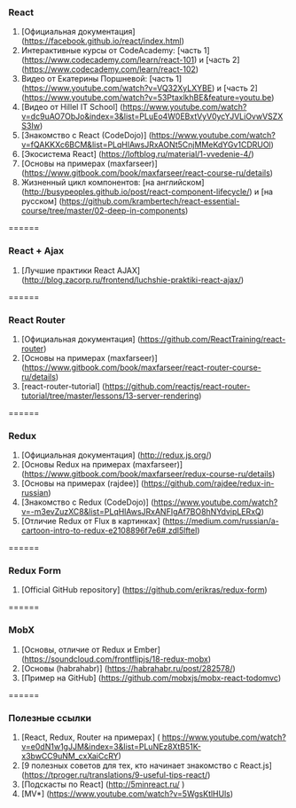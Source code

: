 ### React
1. [Официальная документация] (https://facebook.github.io/react/index.html)
2. Интерактивные курсы от CodeAcademy: [часть 1] (https://www.codecademy.com/learn/react-101)  и [часть 2] (https://www.codecademy.com/learn/react-102)
3. Видео от Екатерины Поршневой:  [часть 1] (https://www.youtube.com/watch?v=VQ32XyLXYBE) и [часть 2] (https://www.youtube.com/watch?v=53PtaxlkhBE&feature=youtu.be)
4. [Видео от Hillel IT School] (https://www.youtube.com/watch?v=dc9uAO7ObJo&index=3&list=PLuEo4W0EBxtVyV0ycYJVLiOvwVSZXS3Iw)
5. [Знакомство с React (CodeDojo)] (https://www.youtube.com/watch?v=fQAKKXc6BCM&list=PLqHlAwsJRxAONt5CnjMMeKdYGv1CDRUOl)
6. [Экосистема React] (https://loftblog.ru/material/1-vvedenie-4/)
7. [Основы на примерах (maxfarseer)] (https://www.gitbook.com/book/maxfarseer/react-course-ru/details)
8. Жизненный цикл компонентов: [на английском] (http://busypeoples.github.io/post/react-component-lifecycle/) и [на русском] (https://github.com/krambertech/react-essential-course/tree/master/02-deep-in-components)

======

### React + Ajax
1. [Лучшие практики React AJAX] (http://blog.zacorp.ru/frontend/luchshie-praktiki-react-ajax/)

======

### React Router
1. [Официальная документация] (https://github.com/ReactTraining/react-router)
2. [Основы на примерах (maxfarseer)] (https://www.gitbook.com/book/maxfarseer/react-router-course-ru/details)
3. [react-router-tutorial] (https://github.com/reactjs/react-router-tutorial/tree/master/lessons/13-server-rendering)

======

### Redux
1. [Официальная документация] (http://redux.js.org/)
2. [Основы Redux на примерах (maxfarseer)] (https://www.gitbook.com/book/maxfarseer/redux-course-ru/details)
3. [Основы на примерах (rajdee)] (https://github.com/rajdee/redux-in-russian)
4. [Знакомство с Redux (CodeDojo)] (https://www.youtube.com/watch?v=-m3evZuzXC8&list=PLqHlAwsJRxANFIgAf7BO8hNYdvipLERxQ)
5. [Отличие Redux от Flux в картинках] (https://medium.com/russian/a-cartoon-intro-to-redux-e2108896f7e6#.zdl5lftel)

======

### Redux Form
1. [Official GitHub repository] (https://github.com/erikras/redux-form)

======

### MobX
1. [Основы, отличие от Redux и Ember] (https://soundcloud.com/frontflipjs/18-redux-mobx)
2. [Основы (habrahabr)] (https://habrahabr.ru/post/282578/)
3. [Пример на GitHub] (https://github.com/mobxjs/mobx-react-todomvc)

======

### Полезные ссылки
1. [React, Redux, Router на примерах] ( https://www.youtube.com/watch?v=e0dN1w1gJJM&index=3&list=PLuNEz8XtB51K-x3bwCC9uNM_cxXaiCcRY)
2. [9 полезных советов для тех, кто начинает знакомство с React.js] (https://tproger.ru/translations/9-useful-tips-react/)
3. [Подскасты по React] (http://5minreact.ru/ )
4. [MV*] (https://www.youtube.com/watch?v=5WgsKtlHUls)
